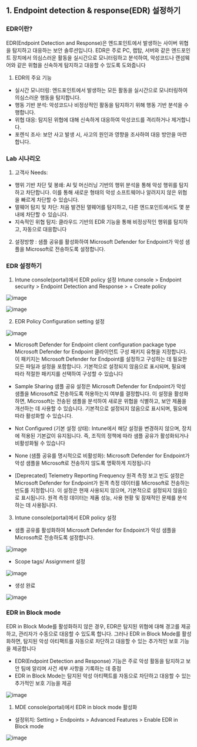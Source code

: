 ## 1. Endpoint detection & response(EDR) 설정하기 

### EDR이란? 
EDR(Endpoint Detection and Response)은 엔드포인트에서 발생하는 사이버 위협을 탐지하고 대응하는 보안 솔루션입니다. EDR은 주로 PC, 랩탑, 서버와 같은 엔드포인트 장치에서 의심스러운 활동을 실시간으로 모니터링하고 분석하여, 악성코드나 랜섬웨어와 같은 위협을 신속하게 탐지하고 대응할 수 있도록 도와줍니다

1. EDR의 주요 기능
* 실시간 모니터링: 엔드포인트에서 발생하는 모든 활동을 실시간으로 모니터링하여 의심스러운 행동을 탐지합니다.
* 행동 기반 분석: 악성코드나 비정상적인 활동을 탐지하기 위해 행동 기반 분석을 수행합니다.
* 위협 대응: 탐지된 위협에 대해 신속하게 대응하여 악성코드를 격리하거나 제거합니다.
* 포렌식 조사: 보안 사고 발생 시, 사고의 원인과 영향을 조사하여 대응 방안을 마련합니다.

### Lab 시나리오 
1. 고객사 Needs:
* 행위 기반 차단 및 봉쇄: AI 및 머신러닝 기반의 행위 분석을 통해 악성 행위를 탐지하고 차단합니다. 이를 통해 새로운 형태의 악성 소프트웨어나 알려지지 않은 위협을 빠르게 차단할 수 있습니다.
* 멀웨어 탐지 및 차단: 처음 발견된 멀웨어를 탐지하고, 다른 엔드포인트에서도 몇 분 내에 차단할 수 있습니다. 
* 지속적인 위협 탐지: 클라우드 기반의 EDR 기능을 통해 비정상적인 행위를 탐지하고, 자동으로 대응합니다
2. 설정방향 : 샘플 공유를 활성화하여 Microsoft Defender for Endpoint가 악성 샘플을 Microsoft로 전송하도록 설정합니다.

### EDR 설정하기 
1. Intune console(portal)에서 EDR policy 설정
Intune console > Endpoint security > Endpoint Detection and Response > + Create policy 

![image](https://github.com/user-attachments/assets/9cad826e-c257-4b53-91a2-85e87d41932d)

![image](https://github.com/user-attachments/assets/ab95caf1-6965-4932-ab97-9529c27a26cd)

2. EDR Policy Configuration setting 설정

![image](https://github.com/user-attachments/assets/d940b69f-5f41-46f8-80b7-ec79205a0cb6)

* Microsoft Defender for Endpoint client configuration package type
Microsoft Defender for Endpoint 클라이언트 구성 패키지 유형을 지정합니다. 이 패키지는 Microsoft Defender for Endpoint를 설정하고 구성하는 데 필요한 모든 파일과 설정을 포함합니다. 기본적으로 설정되지 않음으로 표시되며, 필요에 따라 적절한 패키지를 선택하여 구성할 수 있습니다

* Sample Sharing
샘플 공유 설정은 Microsoft Defender for Endpoint가 악성 샘플을 Microsoft로 전송하도록 허용하는지 여부를 결정합니다. 이 설정을 활성화하면, Microsoft는 전송된 샘플을 분석하여 새로운 위협을 식별하고, 보안 제품을 개선하는 데 사용할 수 있습니다. 기본적으로 설정되지 않음으로 표시되며, 필요에 따라 활성화할 수 있습니다. 
* Not Configured (기본 설정 상태): Intune에서 해당 설정을 변경하지 않으며, 장치에 적용된 기본값이 유지됩니다. 즉, 조직의 정책에 따라 샘플 공유가 활성화되거나 비활성화될 수 있습니다
* None (샘플 공유를 명시적으로 비활성화): Microsoft Defender for Endpoint가 악성 샘플을 Microsoft로 전송하지 않도록 명확하게 지정됩니다
* [Deprecated] Telemetry Reporting Frequency
원격 측정 보고 빈도 설정은 Microsoft Defender for Endpoint가 원격 측정 데이터를 Microsoft로 전송하는 빈도를 지정합니다. 이 설정은 현재 사용되지 않으며, 기본적으로 설정되지 않음으로 표시됩니다. 원격 측정 데이터는 제품 성능, 사용 현황 및 잠재적인 문제를 분석하는 데 사용됩니다.

3. Intune console(portal)에서 EDR policy 설정
* 샘플 공유를 활성화하여 Microsoft Defender for Endpoint가 악성 샘플을 Microsoft로 전송하도록 설정합니다.

![image](https://github.com/user-attachments/assets/c75c9dd9-26e6-4593-86f8-8a7a12b3d608)

* Scope tags/ Assignment 설정

![image](https://github.com/user-attachments/assets/b2004fb0-3ae2-4546-acaf-bd0a1550c046)

* 생성 완료
  
![image](https://github.com/user-attachments/assets/d425b8e6-064f-444b-95a8-6609b54c3d88)

### EDR in Block mode 
EDR in Block Mode를 활성화하지 않은 경우, EDR은 탐지된 위협에 대해 경고를 제공하고, 관리자가 수동으로 대응할 수 있도록 합니다. 그러나 EDR in Block Mode를 활성화하면, 탐지된 악성 아티팩트를 자동으로 차단하고 대응할 수 있는 추가적인 보호 기능을 제공합니다
* EDR(Endpoint Detection and Response) 기능은 주로 악성 활동을 탐지하고 보안 팀에 알리며 사건 세부 사항을 기록하는 데 중점
* EDR in Block Mode는 탐지된 악성 아티팩트를 자동으로 차단하고 대응할 수 있는 추가적인 보호 기능을 제공

![image](https://github.com/user-attachments/assets/9b203479-daac-4ac2-a1b7-8f5a33938a8e)

1. MDE console(portal)에서 EDR in block mode 활성화
* 설정위치: Setting > Endpoints > Advanced Features > Enable EDR in Block mode

![image](https://github.com/user-attachments/assets/7333ed10-d6fa-40c2-9d41-99fcf7c86de7)

